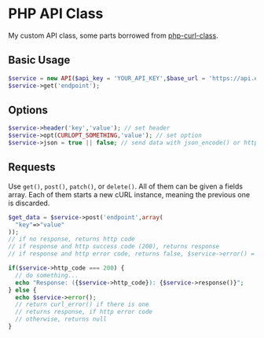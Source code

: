 # PHP API Class
My custom API class, some parts borrowed from [php-curl-class](https://github.com/php-curl-class/php-curl-class).

## Basic Usage

```php
$service = new API($api_key = 'YOUR_API_KEY',$base_url = 'https://api.example.com/v1/', $json = true | false); // send all data as JSON
$service->get('endpoint');
```

## Options

```php
$service->header('key','value'); // set header
$service->opt(CURLOPT_SOMETHING,'value'); // set option
$service->json = true || false; // send data with json_encode() or http_build_query()
```

## Requests

Use `get()`, `post()`, `patch()`, or `delete()`. All of them can be given a fields array. Each of them starts a new cURL instance, meaning the previous one is discarded.

```php
$get_data = $service->post('endpoint',array(
  "key"=>"value"
));
// if no response, returns http code
// if response and http success code (200), returns response
// if response and http error code, returns false, $service->error() = response

if($service->http_code === 200) {
  // do something...
  echo "Response: ({$service->http_code}): {$service->response()}";
} else {
  echo $service->error();
  // return curl_error() if there is one
  // returns response, if http error code
  // otherwise, returns null
}
```
